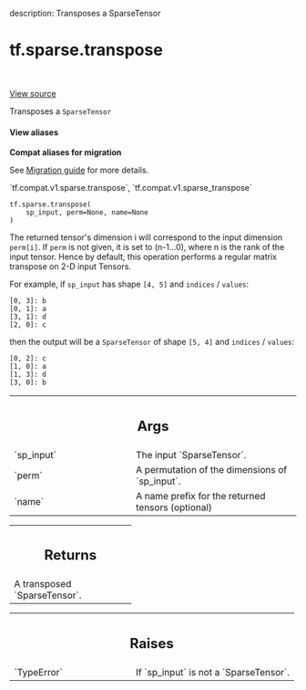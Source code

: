 description: Transposes a SparseTensor

<div itemscope itemtype="http://developers.google.com/ReferenceObject">
<meta itemprop="name" content="tf.sparse.transpose" />
<meta itemprop="path" content="Stable" />
</div>

# tf.sparse.transpose

<!-- Insert buttons and diff -->

<table class="tfo-notebook-buttons tfo-api nocontent" align="left">

</table>

<a target="_blank" class="external" href="/code/stable/tensorflow/python/ops/sparse_ops.py">View source</a>



Transposes a `SparseTensor`

<section class="expandable">
  <h4 class="showalways">View aliases</h4>
  <p>
<b>Compat aliases for migration</b>
<p>See
<a href="https://www.tensorflow.org/guide/migrate">Migration guide</a> for
more details.</p>
<p>`tf.compat.v1.sparse.transpose`, `tf.compat.v1.sparse_transpose`</p>
</p>
</section>

<pre class="devsite-click-to-copy prettyprint lang-py tfo-signature-link">
<code>tf.sparse.transpose(
    sp_input, perm=None, name=None
)
</code></pre>



<!-- Placeholder for "Used in" -->

The returned tensor's dimension i will correspond to the input dimension
`perm[i]`. If `perm` is not given, it is set to (n-1...0), where n is
the rank of the input tensor. Hence by default, this operation performs a
regular matrix transpose on 2-D input Tensors.

For example, if `sp_input` has shape `[4, 5]` and `indices` / `values`:

    [0, 3]: b
    [0, 1]: a
    [3, 1]: d
    [2, 0]: c

then the output will be a `SparseTensor` of shape `[5, 4]` and
`indices` / `values`:

    [0, 2]: c
    [1, 0]: a
    [1, 3]: d
    [3, 0]: b

<!-- Tabular view -->
 <table class="responsive fixed orange">
<colgroup><col width="214px"><col></colgroup>
<tr><th colspan="2"><h2 class="add-link">Args</h2></th></tr>

<tr>
<td>
`sp_input`
</td>
<td>
The input `SparseTensor`.
</td>
</tr><tr>
<td>
`perm`
</td>
<td>
A permutation of the dimensions of `sp_input`.
</td>
</tr><tr>
<td>
`name`
</td>
<td>
A name prefix for the returned tensors (optional)
</td>
</tr>
</table>



<!-- Tabular view -->
 <table class="responsive fixed orange">
<colgroup><col width="214px"><col></colgroup>
<tr><th colspan="2"><h2 class="add-link">Returns</h2></th></tr>
<tr class="alt">
<td colspan="2">
A transposed `SparseTensor`.
</td>
</tr>

</table>



<!-- Tabular view -->
 <table class="responsive fixed orange">
<colgroup><col width="214px"><col></colgroup>
<tr><th colspan="2"><h2 class="add-link">Raises</h2></th></tr>

<tr>
<td>
`TypeError`
</td>
<td>
If `sp_input` is not a `SparseTensor`.
</td>
</tr>
</table>

